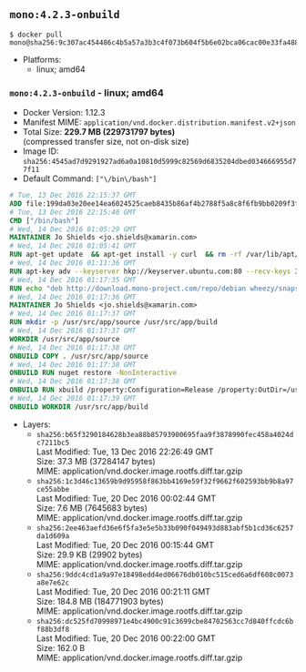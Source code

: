 ## `mono:4.2.3-onbuild`

```console
$ docker pull mono@sha256:9c307ac454486c4b5a57a3b3c4f073b604f5b6e02bca06cac00e33fa488fac8e
```

-	Platforms:
	-	linux; amd64

### `mono:4.2.3-onbuild` - linux; amd64

-	Docker Version: 1.12.3
-	Manifest MIME: `application/vnd.docker.distribution.manifest.v2+json`
-	Total Size: **229.7 MB (229731797 bytes)**  
	(compressed transfer size, not on-disk size)
-	Image ID: `sha256:4545ad7d9291927ad6a0a10810d5999c82569d6835204dbed034666955d77f11`
-	Default Command: `["\/bin\/bash"]`

```dockerfile
# Tue, 13 Dec 2016 22:15:37 GMT
ADD file:199da03e20ee14ea6024525caeb8435b86af4b2788f5a8c8f6fb9bb0209f3fff in / 
# Tue, 13 Dec 2016 22:15:46 GMT
CMD ["/bin/bash"]
# Wed, 14 Dec 2016 01:05:29 GMT
MAINTAINER Jo Shields <jo.shields@xamarin.com>
# Wed, 14 Dec 2016 01:05:41 GMT
RUN apt-get update 	&& apt-get install -y curl 	&& rm -rf /var/lib/apt/lists/*
# Wed, 14 Dec 2016 01:11:36 GMT
RUN apt-key adv --keyserver hkp://keyserver.ubuntu.com:80 --recv-keys 3FA7E0328081BFF6A14DA29AA6A19B38D3D831EF
# Wed, 14 Dec 2016 01:17:35 GMT
RUN echo "deb http://download.mono-project.com/repo/debian wheezy/snapshots/4.2.3.4 main" > /etc/apt/sources.list.d/mono-xamarin.list 	&& apt-get update 	&& apt-get install -y mono-devel ca-certificates-mono fsharp mono-vbnc nuget 	&& rm -rf /var/lib/apt/lists/*
# Wed, 14 Dec 2016 01:17:36 GMT
MAINTAINER Jo Shields <jo.shields@xamarin.com>
# Wed, 14 Dec 2016 01:17:37 GMT
RUN mkdir -p /usr/src/app/source /usr/src/app/build
# Wed, 14 Dec 2016 01:17:37 GMT
WORKDIR /usr/src/app/source
# Wed, 14 Dec 2016 01:17:38 GMT
ONBUILD COPY . /usr/src/app/source
# Wed, 14 Dec 2016 01:17:38 GMT
ONBUILD RUN nuget restore -NonInteractive
# Wed, 14 Dec 2016 01:17:38 GMT
ONBUILD RUN xbuild /property:Configuration=Release /property:OutDir=/usr/src/app/build/
# Wed, 14 Dec 2016 01:17:39 GMT
ONBUILD WORKDIR /usr/src/app/build
```

-	Layers:
	-	`sha256:b65f3290184628b3ea88b85793900695faa9f3878990fec458a4024dc7211bc5`  
		Last Modified: Tue, 13 Dec 2016 22:26:49 GMT  
		Size: 37.3 MB (37284147 bytes)  
		MIME: application/vnd.docker.image.rootfs.diff.tar.gzip
	-	`sha256:1c3d46c13659b9d95958f863bb4169e59f32f9662f602593bb9b8a97ce55abbe`  
		Last Modified: Tue, 20 Dec 2016 00:02:44 GMT  
		Size: 7.6 MB (7645683 bytes)  
		MIME: application/vnd.docker.image.rootfs.diff.tar.gzip
	-	`sha256:2ee463aefd36e6f5fa3e5e5b33b090f049493d883abf5b1cd36c6257da1d609a`  
		Last Modified: Tue, 20 Dec 2016 00:15:44 GMT  
		Size: 29.9 KB (29902 bytes)  
		MIME: application/vnd.docker.image.rootfs.diff.tar.gzip
	-	`sha256:9ddc4cd1a9a97e18498edd4ed06676db010bc515ced6a6df608c0073a8e7e62c`  
		Last Modified: Tue, 20 Dec 2016 00:21:11 GMT  
		Size: 184.8 MB (184771903 bytes)  
		MIME: application/vnd.docker.image.rootfs.diff.tar.gzip
	-	`sha256:dc525fd70998971e4bc4900c91c3699cbe84702563cc7d840ffcdc6bf88b3df8`  
		Last Modified: Tue, 20 Dec 2016 00:22:00 GMT  
		Size: 162.0 B  
		MIME: application/vnd.docker.image.rootfs.diff.tar.gzip
